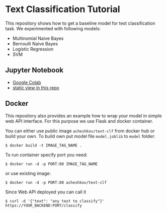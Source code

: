 # Text Classification Tutorial

This repository shows how to get a baseline model for test classification task. We experimented with following models: 

* Multinomial Naive Bayes
* Bernoulli Naive Bayes 
* Logistic Regression
* SVM


## Jupyter Notebook 

* [Google Colab](https://colab.research.google.com/drive/18dq83Zs6pCdJiUiiL0h7d4o-vPZbK6vT)
* [static view in this repo](https://github.com/acheshkov/text-classification-tutorial/blob/master/model/notebook.ipynb)

## Docker

This repository also provides an example how to wrap your model in simple web API interface. For this purpose we use Flask and docker container.

You can either use public image `acheshkov/text-clf` from docker hub or build your own. To build own put model file `model.joblib` to `model` folder:

```console
$ docker build -t IMAGE_TAG_NAME .
```


To run container specify port you need:

```console
$ docker run -d -p PORT:80 IMAGE_TAG_NAME
```

or use existing image:

```console
$ docker run -d -p PORT:80 acheshkov/text-clf
```

Since Web API deployed you can call it

```console
$ curl -d '{"text": "any text to classify"}'  https://YOUR_BACKEND:PORT/classify
```